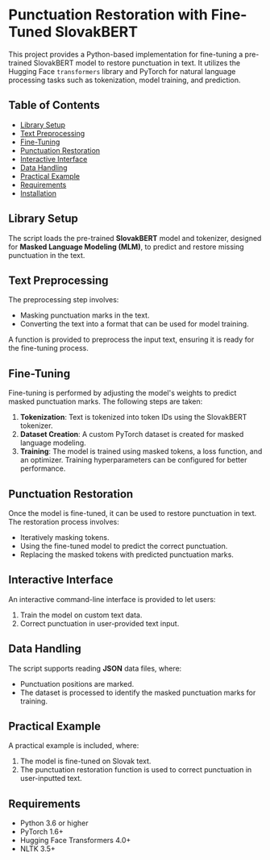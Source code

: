# Punctuation Restoration with Fine-Tuned SlovakBERT

This project provides a Python-based implementation for fine-tuning a pre-trained SlovakBERT model to restore punctuation in text. It utilizes the Hugging Face `transformers` library and PyTorch for natural language processing tasks such as tokenization, model training, and prediction.

## Table of Contents

- [Library Setup](#library-setup)
- [Text Preprocessing](#text-preprocessing)
- [Fine-Tuning](#fine-tuning)
- [Punctuation Restoration](#punctuation-restoration)
- [Interactive Interface](#interactive-interface)
- [Data Handling](#data-handling)
- [Practical Example](#practical-example)
- [Requirements](#requirements)
- [Installation](#installation)

## Library Setup

The script loads the pre-trained **SlovakBERT** model and tokenizer, designed for **Masked Language Modeling (MLM)**, to predict and restore missing punctuation in the text.

## Text Preprocessing

The preprocessing step involves:

- Masking punctuation marks in the text.
- Converting the text into a format that can be used for model training.

A function is provided to preprocess the input text, ensuring it is ready for the fine-tuning process.

## Fine-Tuning

Fine-tuning is performed by adjusting the model's weights to predict masked punctuation marks. The following steps are taken:

1. **Tokenization**: Text is tokenized into token IDs using the SlovakBERT tokenizer.
2. **Dataset Creation**: A custom PyTorch dataset is created for masked language modeling.
3. **Training**: The model is trained using masked tokens, a loss function, and an optimizer. Training hyperparameters can be configured for better performance.

## Punctuation Restoration

Once the model is fine-tuned, it can be used to restore punctuation in text. The restoration process involves:

- Iteratively masking tokens.
- Using the fine-tuned model to predict the correct punctuation.
- Replacing the masked tokens with predicted punctuation marks.

## Interactive Interface

An interactive command-line interface is provided to let users:

1. Train the model on custom text data.
2. Correct punctuation in user-provided text input.

## Data Handling

The script supports reading **JSON** data files, where:

- Punctuation positions are marked.
- The dataset is processed to identify the masked punctuation marks for training.

## Practical Example

A practical example is included, where:

1. The model is fine-tuned on Slovak text.
2. The punctuation restoration function is used to correct punctuation in user-inputted text.

## Requirements

- Python 3.6 or higher
- PyTorch 1.6+
- Hugging Face Transformers 4.0+
- NLTK 3.5+


